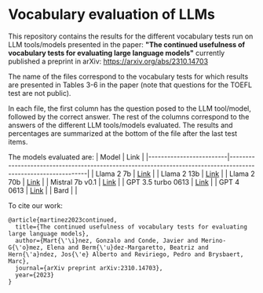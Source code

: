 # Vocabulary evaluation of LLMs


This repository contains the results for the different vocabulary tests run on LLM tools/models presented in the paper: **"The continued usefulness of vocabulary tests for evaluating large language models"** currently published a preprint in arXiv: https://arxiv.org/abs/2310.14703


The name of the files correspond to the vocabulary tests for which results are presented in Tables 3-6 in the paper (note that questions for the TOEFL test are not public).  

In each file, the first column has the question posed to the LLM tool/model, followed by the correct answer. The rest of the columns correspond to the answers of the different LLM tools/models evaluated.  The results and percentages are summarized at the bottom of the file after the last test items.

The models evaluated are:
| Model                 | Link                                                                                                          |
|-------------------------|---------------------------------------------------------------------------------------------------------------|
| Llama 2 7b              | [Link](https://huggingface.co/meta-llama/Llama-2-7b-chat)                                                     |
| Llama 2 13b             | [Link](https://huggingface.co/meta-llama/Llama-2-13b-chat)                                                    |
| Llama 2 70b             | [Link](https://huggingface.co/meta-llama/Llama-2-70b-chat)                                                    |
| Mistral 7b v0.1         | [Link](https://huggingface.co/mistralai/Mistral-7B-v0.1)                                                      |
| GPT 3.5 turbo 0613      | [Link](https://platform.openai.com/docs/models/gpt-3-5-turbo)                                                      |
| GPT 4 0613              | [Link](https://platform.openai.com/docs/models/gpt-4-turbo-and-gpt-4)                                                              |
| Bard                    |                                                                                                               |


To cite our work:

```
@article{martinez2023continued,
  title={The continued usefulness of vocabulary tests for evaluating large language models},
  author={Mart{\'\i}nez, Gonzalo and Conde, Javier and Merino-G{\'o}mez, Elena and Berm{\'u}dez-Margaretto, Beatriz and Hern{\'a}ndez, Jos{\'e} Alberto and Reviriego, Pedro and Brysbaert, Marc},
  journal={arXiv preprint arXiv:2310.14703},
  year={2023}
}
```
